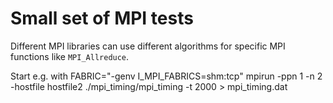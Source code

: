 # Small set of MPI tests
Different MPI libraries can use different algorithms for specific MPI functions like `MPI_Allreduce`.

Start e.g. with
  FABRIC="-genv I_MPI_FABRICS=shm:tcp" mpirun -ppn 1 -n 2 -hostfile hostfile2 ./mpi_timing/mpi_timing -t 2000 > mpi_timing.dat
